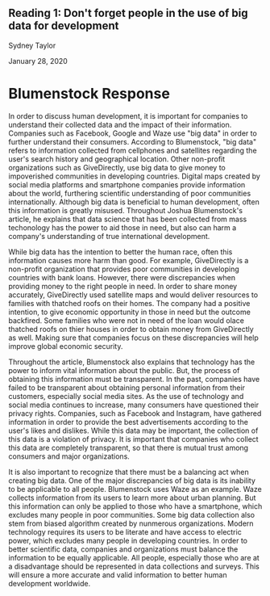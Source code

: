 ## Reading 1: Don't forget people in the use of big data for development
Sydney Taylor 

January 28, 2020 

# Blumenstock Response
In order to discuss human development, it is important for companies to understand their collected data and the impact of their information. Companies such as Facebook, Google and Waze use "big data" in order to further understand their consumers. According to Blumenstock, "big data" refers to information collected from cellphones and satellites regarding the user's search history and geographical location.  Other non-profit organizations such as  GiveDirectly, use big data to give money to impoverished communities in developing countries. Digital maps created by social media platforms and smartphone companies provide information about the world, furthering scientific understanding of poor communities internationally. Although big data is beneficial to human development, often this information is greatly misused. Throughout Joshua Blumenstock's article, he explains that data science that has been collected from mass techonology has the power to aid those in need, but also can harm a company's understanding of true international development. 

While big data has the intention to better the human race, often this information causes more harm than good. For example, GiveDirectly is a non-profit organization that provides poor communities in developing countries with bank loans. However, there were discrepancies when providing money to the right people in need. In order to share money accurately, GiveDirectly used satellite maps and would deliver resources to families with thatched roofs on their homes. The company had a positive intention, to give economic opportunity in those in need but the outcome backfired. Some families who were not in need of the loan would olace thatched roofs on thier houses in order to obtain money from GiveDirectly as well. Making sure that companies focus on these discrepancies will help improve global economic security. 

Throughout the article, Blumenstock also explains that technology has the power to inform vital information about the public. But, the process of obtaining this information must be transparent. In the past, companies have failed to be transparent about obtaining personal information from their customers, especially social media sites. As the use of technology and social media continues to increase, many consumers have questioned their privacy rights. Companies, such as Facebook and Instagram, have gathered information in order to provide the best advertisements according to the user's likes and dislikes. While this data may be important, the collection of this data is a violation of privacy. It is important that companies who collect this data are completely transparent, so that there is mutual trust among consumers and major organizations. 

It is also important to recognize that there must be a balancing act when creating big data. One of the major discrepancies of big data is its inability to be applicable to all people. Blumenstock uses Waze as an example. Waze collects information from its users to learn more about urban planning. But this information can only be applied to those who have a smartphone, which excludes many people in poor communities. Some big data collection also stem from biased algorithm created by nunmerous organizations. Modern technology requires its users to be literate and have access to electric power, which excludes many people in developing countries. In order to better scientific data, companies and organizations must balance the information to be equally applicable. All people, especially those who are at a disadvantage should be represented in data collections and surveys. This will ensure a more accurate and valid information to better human development worldwide. 
  
